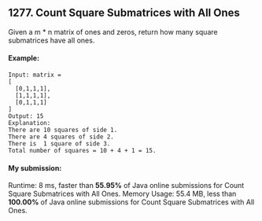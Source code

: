 ## 1277. Count Square Submatrices with All Ones
Given a m * n matrix of ones and zeros, return how many square submatrices have all ones.

#### Example:

```
Input: matrix =
[
  [0,1,1,1],
  [1,1,1,1],
  [0,1,1,1]
]
Output: 15
Explanation: 
There are 10 squares of side 1.
There are 4 squares of side 2.
There is  1 square of side 3.
Total number of squares = 10 + 4 + 1 = 15.
```

#### My submission:
Runtime: 8 ms, faster than **55.95%** of Java online submissions for Count Square Submatrices with All Ones.
Memory Usage: 55.4 MB, less than **100.00%** of Java online submissions for Count Square Submatrices with All Ones.

